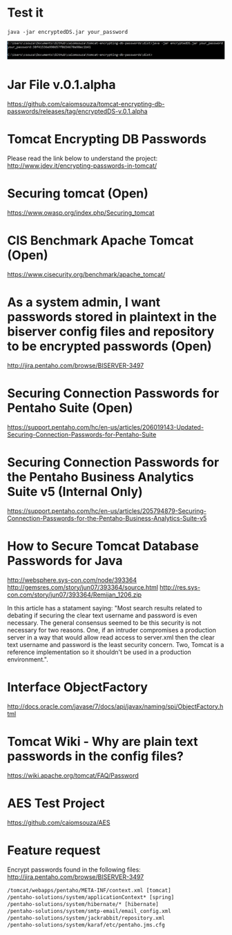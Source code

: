 # Test it
```
java -jar encryptedDS.jar your_password

```

![AES](https://github.com/caiomsouza/tomcat-encrypting-db-passwords/blob/master/img/Test01.PNG)

# Jar File v.0.1.alpha
https://github.com/caiomsouza/tomcat-encrypting-db-passwords/releases/tag/encryptedDS-v.0.1.alpha


# Tomcat Encrypting DB Passwords

Please read the link below to understand the project:
http://www.jdev.it/encrypting-passwords-in-tomcat/

# Securing tomcat (Open)
https://www.owasp.org/index.php/Securing_tomcat

# CIS Benchmark Apache Tomcat (Open)
https://www.cisecurity.org/benchmark/apache_tomcat/

# As a system admin, I want passwords stored in plaintext in the biserver config files and repository to be encrypted passwords (Open)
http://jira.pentaho.com/browse/BISERVER-3497

# Securing Connection Passwords for Pentaho Suite (Open)
https://support.pentaho.com/hc/en-us/articles/206019143-Updated-Securing-Connection-Passwords-for-Pentaho-Suite

# Securing Connection Passwords for the Pentaho Business Analytics Suite v5 (Internal Only)
https://support.pentaho.com/hc/en-us/articles/205794879-Securing-Connection-Passwords-for-the-Pentaho-Business-Analytics-Suite-v5

# How to Secure Tomcat Database Passwords for Java
http://websphere.sys-con.com/node/393364
http://gemsres.com/story/jun07/393364/source.html
http://res.sys-con.com/story/jun07/393364/Remijan_1206.zip

In this article has a statament saying: "Most search results related to debating if securing the clear text username and password is even necessary. The general consensus seemed to be this security is not necessary for two reasons. One, if an intruder compromises a production server in a way that would allow read access to server.xml then the clear text username and password is the least security concern. Two, Tomcat is a reference implementation so it shouldn't be used in a production environment.".

# Interface ObjectFactory
http://docs.oracle.com/javase/7/docs/api/javax/naming/spi/ObjectFactory.html

# Tomcat Wiki - Why are plain text passwords in the config files?
https://wiki.apache.org/tomcat/FAQ/Password

# AES Test Project
https://github.com/caiomsouza/AES

# Feature request
Encrypt passwords found in the following files:<BR>
http://jira.pentaho.com/browse/BISERVER-3497 <BR>

```
/tomcat/webapps/pentaho/META-INF/context.xml [tomcat]
/pentaho-solutions/system/applicationContext* [spring]
/pentaho-solutions/system/hibernate/* [hibernate]
/pentaho-solutions/system/smtp-email/email_config.xml
/pentaho-solutions/system/jackrabbit/repository.xml
/pentaho-solutions/system/karaf/etc/pentaho.jms.cfg
```



